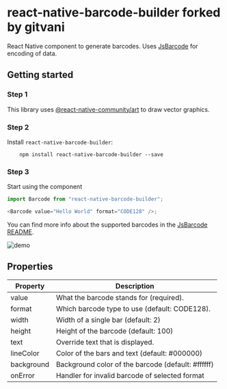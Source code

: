 # react-native-barcode-builder forked by gitvani

React Native component to generate barcodes. Uses [JsBarcode](https://github.com/lindell/JsBarcode) for encoding of data.

## Getting started

### Step 1

This library uses [@react-native-community/art](https://github.com/react-native-community/art) to draw vector graphics.

### Step 2

Install `react-native-barcode-builder`:

```shell
    npm install react-native-barcode-builder --save
```

### Step 3

Start using the component

```javascript
import Barcode from "react-native-barcode-builder";

<Barcode value="Hello World" format="CODE128" />;
```

You can find more info about the supported barcodes in the [JsBarcode README](https://github.com/lindell/JsBarcode#supported-barcodes).

![demo](./images/example.png)

## Properties

| Property   | Description                                        |
| ---------- | -------------------------------------------------- |
| value      | What the barcode stands for (required).            |
| format     | Which barcode type to use (default: CODE128).      |
| width      | Width of a single bar (default: 2)                 |
| height     | Height of the barcode (default: 100)               |
| text       | Override text that is displayed.                   |
| lineColor  | Color of the bars and text (default: #000000)      |
| background | Background color of the barcode (default: #ffffff) |
| onError    | Handler for invalid barcode of selected format     |
